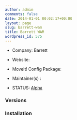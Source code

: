```yaml
---
author: admin
comments: false
date: 2014-01-01 00:02:17+00:00
layout: page
slug: barrett-wam
title: Barrett WAM
wordpress_id: 575
---
```



	
  * Company: Barrett

	
  * Website:

	
  * MoveIt! Config Package: 

	
  * Maintainer(s) :

	
  * STATUS: [Alpha](/about/moveit-status#status-code-robots)




### Versions








### Installation






